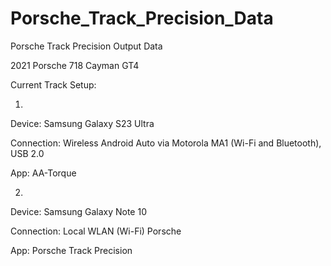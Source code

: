 # Porsche_Track_Precision_Data
Porsche Track Precision Output Data

2021 Porsche 718 Cayman GT4

Current Track Setup:

1.
Device: Samsung Galaxy S23 Ultra

Connection: Wireless Android Auto via Motorola MA1 (Wi-Fi and Bluetooth), USB 2.0

App: AA-Torque

2.
Device: Samsung Galaxy Note 10

Connection: Local WLAN (Wi-Fi) Porsche

App: Porsche Track Precision
